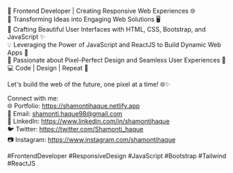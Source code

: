 <!-- [![Shamonti's GitHub stats](https://github-readme-stats.vercel.app/api?username=Shamonti)](https://github.com/shamonti/github-readme-stats) -->

<!--
**Shamonti/Shamonti** is a ✨ _special_ ✨ repository because its `README.md` (this file) appears on your GitHub profile.

Here are some ideas to get you started:

- 🔭 I’m currently working on ...
- 🌱 I’m currently learning ...
- 👯 I’m looking to collaborate on ...
- 🤔 I’m looking for help with ...
- 💬 Ask me about ...
- 📫 How to reach me: ...
- 😄 Pronouns: ...
- ⚡ Fun fact: ...
-->

👋 Frontend Developer | Creating Responsive Web Experiences 🌐 <br>
🚀 Transforming Ideas into Engaging Web Solutions 🖥️ <br>
🎨 Crafting Beautiful User Interfaces with HTML, CSS, Bootstrap, and JavaScript ✨ <br>
💡 Leveraging the Power of JavaScript and ReactJS to Build Dynamic Web Apps 📱 <br>
🌟 Passionate about Pixel-Perfect Design and Seamless User Experiences 🎯 <br>
💻 Code | Design | Repeat 🔄

Let's build the web of the future, one pixel at a time! 🌐✨

Connect with me: <br>
🌐 Portfolio: https://shamontihaque.netlify.app <br>
📧 Email: shamonti.haque98@gmail.com <br>
📱 LinkedIn: https://www.linkedin.com/in/shamontihaque <br>
🐦 Twitter: https://twitter.com/Shamonti_haque <br>
📷 Instagram: https://www.instagram.com/shamontihaque <br>

#FrontendDeveloper #ResponsiveDesign #JavaScript #Bootstrap #Tailwind #ReactJS

<!--![Top Langs](https://github-readme-stats.vercel.app/api/top-langs/?username=anuraghazra&hide_progress=true)-->

